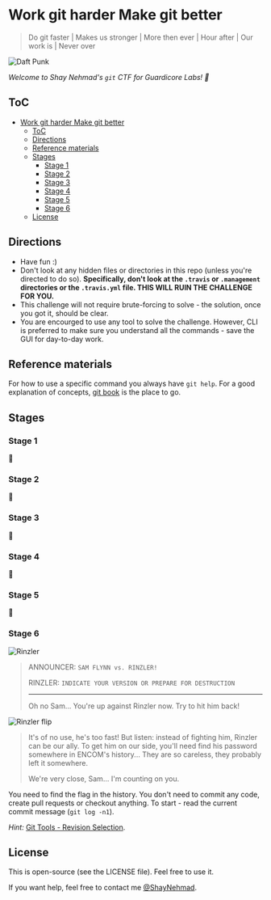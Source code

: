 # Work git harder Make git better

> Do git faster | Makes us stronger | More then ever | Hour after | Our work is | Never over

![Daft Punk](https://media.giphy.com/media/mvRt9fiKKz7Ve/giphy.gif)

_Welcome to Shay Nehmad's `git` CTF for Guardicore Labs! 🚩_

## ToC

- [Work git harder Make git better](#work-git-harder-make-git-better)
  - [ToC](#toc)
  - [Directions](#directions)
  - [Reference materials](#reference-materials)
  - [Stages](#stages)
    - [Stage 1](#stage-1)
    - [Stage 2](#stage-2)
    - [Stage 3](#stage-3)
    - [Stage 4](#stage-4)
    - [Stage 5](#stage-5)
    - [Stage 6](#stage-6)
  - [License](#license)

## Directions

- Have fun :)
- Don't look at any hidden files or directories in this repo (unless you're directed to do so). **Specifically, don't look at the `.travis` or `.management` directories or the `.travis.yml` file. THIS WILL RUIN THE CHALLENGE FOR YOU.**
- This challenge will not require brute-forcing to solve - the solution, once you got it, should be clear.
- You are encourged to use any tool to solve the challenge. However, CLI is preferred to make sure you understand all the commands - save the GUI for day-to-day work.

## Reference materials
  
For how to use a specific command you always have `git help`. For a good explanation of concepts, [git book](https://git-scm.com/book/en/v2) is the place to go.

## Stages

### Stage 1

🚩

### Stage 2

🚩

### Stage 3

🚩

### Stage 4

🚩

### Stage 5

🚩

### Stage 6

![Rinzler](https://media.giphy.com/media/mHbb1vSYzroME/giphy.gif)

> ANNOUNCER: `SAM FLYNN vs. RINZLER!`
>
> RINZLER: `INDICATE YOUR VERSION OR PREPARE FOR DESTRUCTION`
>
> ---
>
> Oh no Sam... You're up against Rinzler now. Try to hit him back!

![Rinzler flip](https://media.giphy.com/media/C2YV0deIejic8/giphy.gif)

> It's of no use, he's too fast! But listen: instead of fighting him, Rinzler can be our ally. To get him on our side, you'll need find his password somewhere in ENCOM's history... They are so careless, they probably left it somewhere.
>
> We're very close, Sam... I'm counting on you.

You need to find the flag in the history. You don't need to commit any code, create pull requests or checkout anything. To start - read the current commit message (`git log -n1`).

_Hint:_ [Git Tools - Revision Selection](https://git-scm.com/book/en/v2/Git-Tools-Revision-Selection).

## License

This is open-source (see the LICENSE file). Feel free to use it.

If you want help, feel free to contact me [@ShayNehmad](https://twitter.com/ShayNehmad).
